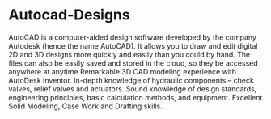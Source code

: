 # Autocad-Designs
AutoCAD is a computer-aided design software developed by the company Autodesk (hence the name AutoCAD). It allows you to draw and edit digital 2D and 3D designs more quickly and easily than you could by hand. The files can also be easily saved and stored in the cloud, so they be accessed anywhere at anytime.Remarkable 3D CAD modeling experience with AutoDesk Inventor. In-depth knowledge of hydraulic components – check valves, relief valves and actuators. Sound knowledge of design standards, engineering principles, basic calculation methods, and equipment. Excellent Solid Modeling, Case Work and Drafting skills.
